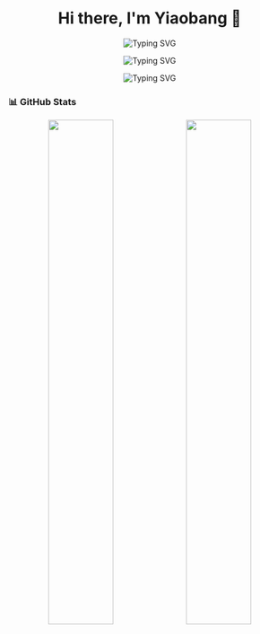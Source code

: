 <h1 align="center">Hi there, I'm Yiaobang 👋</h1>

<p align="center">
  <img src="https://readme-typing-svg.herokuapp.com?font=Fira+Code&pause=1000&color=F75C7E&center=true&vCenter=true&width=435&lines=世事不可强求;快乐长存" alt="Typing SVG" />
</p>
<p align="center">
  <img src="https://readme-typing-svg.herokuapp.com?font=Fira+Code&pause=1000&color=F75C7E&center=true&vCenter=true&width=435&lines=Things in life cannot be forced;happiness endures" alt="Typing SVG" />
</p>
<p align="center">
  <img src="https://readme-typing-svg.herokuapp.com?font=Fira+Code&pause=1000&color=F75C7E&center=true&vCenter=true&width=435&lines=世事無理求;幸永続;" alt="Typing SVG" />
</p>

### 📊 GitHub Stats  
<p align="center">
  <img width="48%" src="https://github-readme-stats.vercel.app/api?username=yiaobang&show_icons=true&theme=tokyonight" />
  <img width="48%" src="https://github-readme-stats.vercel.app/api/top-langs/?username=yiaobang&layout=compact&langs_count=6&theme=tokyonight" />
</p>
